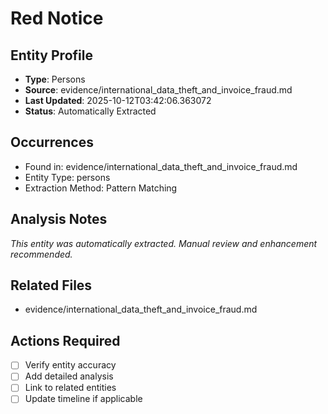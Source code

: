 # Red Notice

## Entity Profile
- **Type**: Persons
- **Source**: evidence/international_data_theft_and_invoice_fraud.md
- **Last Updated**: 2025-10-12T03:42:06.363072
- **Status**: Automatically Extracted

## Occurrences
- Found in: evidence/international_data_theft_and_invoice_fraud.md
- Entity Type: persons
- Extraction Method: Pattern Matching

## Analysis Notes
*This entity was automatically extracted. Manual review and enhancement recommended.*

## Related Files
- evidence/international_data_theft_and_invoice_fraud.md

## Actions Required
- [ ] Verify entity accuracy
- [ ] Add detailed analysis
- [ ] Link to related entities
- [ ] Update timeline if applicable
